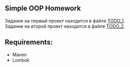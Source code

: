## Simple OOP Homework

Задание на первый проект находится в файле [TODO_1](homework-one/TODO.md).  
Задание на второй проект находится в файле [TODO_2](homework-two/TODO.md).  

## Requirements:
* Maven
* Lombok
